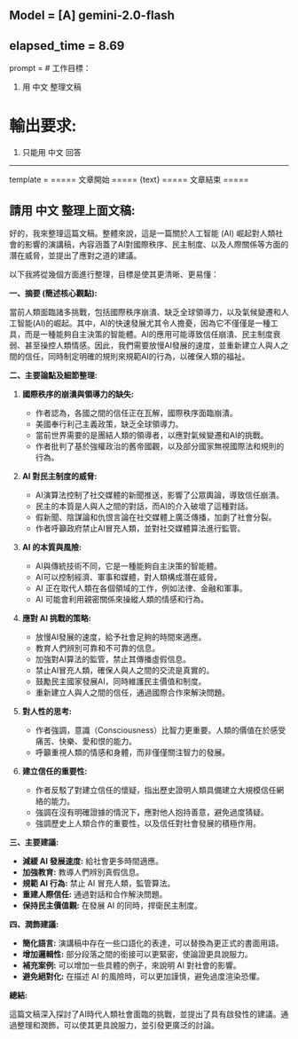 Model = [A] gemini-2.0-flash
---

elapsed_time = 8.69
---

prompt = # 工作目標：
1. 用 中文 整理文稿
# 輸出要求:
1. 只能用 中文 回答
---

template = ===== 文章開始 =====
{text}
===== 文章結束 =====

請用 中文 整理上面文稿:
---

好的，我來整理這篇文稿。整體來說，這是一篇關於人工智能 (AI) 崛起對人類社會的影響的演講稿，內容涵蓋了AI對國際秩序、民主制度、以及人際關係等方面的潛在威脅，並提出了應對之道的建議。

以下我將從幾個方面進行整理，目標是使其更清晰、更易懂：

**一、摘要 (簡述核心觀點):**

當前人類面臨諸多挑戰，包括國際秩序崩潰、缺乏全球領導力，以及氣候變遷和人工智能(AI)的崛起。其中，AI的快速發展尤其令人擔憂，因為它不僅僅是一種工具，而是一種能夠自主決策的智能體。AI的應用可能導致信任崩潰、民主制度衰弱、甚至操控人類情感。因此，我們需要放慢AI發展的速度，並重新建立人與人之間的信任，同時制定明確的規則來規範AI的行為，以確保人類的福祉。

**二、主要論點及細節整理:**

1.  **國際秩序的崩潰與領導力的缺失:**
    *   作者認為，各國之間的信任正在瓦解，國際秩序面臨崩潰。
    *   美國奉行利己主義政策，缺乏全球領導力。
    *   當前世界需要的是團結人類的領導者，以應對氣候變遷和AI的挑戰。
    *   作者批判了基於強權政治的舊帝國觀，以及部分國家無視國際法和規則的行為。

2.  **AI 對民主制度的威脅:**
    *   AI演算法控制了社交媒體的新聞推送，影響了公眾輿論，導致信任崩潰。
    *   民主的本質是人與人之間的對話，而AI的介入破壞了這種對話。
    *   假新聞、陰謀論和仇恨言論在社交媒體上廣泛傳播，加劇了社會分裂。
    *   作者呼籲政府禁止AI冒充人類，並對社交媒體算法進行監管。

3.  **AI 的本質與風險:**
    *   AI與傳統技術不同，它是一種能夠自主決策的智能體。
    *   AI可以控制經濟、軍事和媒體，對人類構成潛在威脅。
    *   AI 正在取代人類在各個領域的工作，例如法律、金融和軍事。
    *   AI 可能會利用親密關係來操縱人類的情感和行為。

4.  **應對 AI 挑戰的策略:**
    *   放慢AI發展的速度，給予社會足夠的時間來適應。
    *   教育人們辨別可靠和不可靠的信息。
    *   加強對AI算法的監管，禁止其傳播虛假信息。
    *   禁止AI冒充人類，確保人與人之間的交流是真實的。
    *   鼓勵民主國家發展AI，同時維護民主價值和制度。
    *   重新建立人與人之間的信任，通過國際合作來解決問題。

5.  **對人性的思考:**
    *   作者強調，意識（Consciousness）比智力更重要。人類的價值在於感受痛苦、快樂、愛和恨的能力。
    *   呼籲重視人類的情感和身體，而非僅僅關注智力的發展。

6.  **建立信任的重要性:**
    *   作者反駁了對建立信任的懷疑，指出歷史證明人類具備建立大規模信任網絡的能力。
    *   強調在沒有明確證據的情況下，應對他人抱持善意，避免過度猜疑。
    *   強調歷史上人類合作的重要性，以及信任對社會發展的積極作用。

**三、主要建議:**

*   **減緩 AI 發展速度:** 給社會更多時間適應。
*   **加強教育:** 教導人們辨別真假信息。
*   **規範 AI 行為:** 禁止 AI 冒充人類，監管算法。
*   **重建人際信任:** 通過對話和合作解決問題。
*   **保持民主價值觀:** 在發展 AI 的同時，捍衛民主制度。

**四、潤飾建議:**

*   **簡化語言:** 演講稿中存在一些口語化的表達，可以替換為更正式的書面用語。
*   **增加邏輯性:** 部分段落之間的銜接可以更緊密，使論證更具說服力。
*   **補充案例:** 可以增加一些具體的例子，來說明 AI 對社會的影響。
*   **避免絕對化:** 在描述 AI 的風險時，可以更加謹慎，避免過度渲染恐懼。

**總結:**

這篇文稿深入探討了AI時代人類社會面臨的挑戰，並提出了具有啟發性的建議。通過整理和潤飾，可以使其更具說服力，並引發更廣泛的討論。